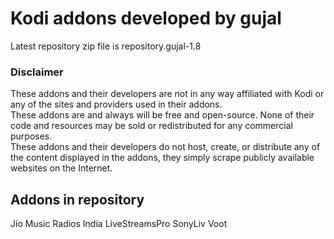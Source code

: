 # Kodi addons developed by gujal
Latest repository zip file is 
repository.gujal-1.8

### Disclaimer
These addons and their developers are not in any way affiliated with Kodi or any of the sites and providers used in their addons.
<br>These addons are and always will be free and open-source. None of their code and resources may be sold or redistributed for any commercial purposes.
<br>These addons and their developers do not host, create, or distribute any of the content displayed in the addons, they simply scrape publicly available websites on the Internet.

## Addons in repository
Jio Music
Radios India
LiveStreamsPro
SonyLiv
Voot
